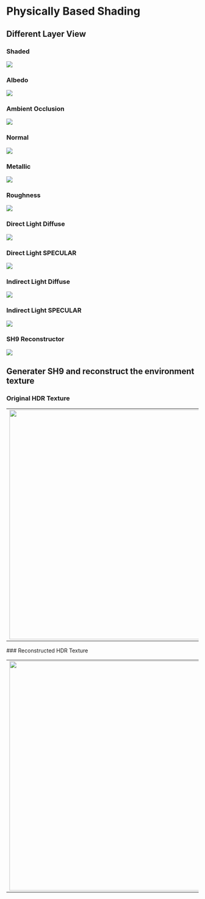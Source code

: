 # Physically Based Shading

## Different Layer View
### Shaded
![](Assets/Outputs/Shaded.png)

### Albedo
![](Assets/Outputs/Albedo.png)

### Ambient Occlusion
![](Assets/Outputs/AO.png)

### Normal
![](Assets/Outputs/Normal.png)

### Metallic
![](Assets/Outputs/Metallic.png)

### Roughness
![](Assets/Outputs/Roughness.png)

### Direct Light Diffuse
![](Assets/Outputs/DirectLightDiffuse.png)

### Direct Light SPECULAR
![](Assets/Outputs/DirectLightSpecular.png)

### Indirect Light Diffuse
![](Assets/Outputs/IndirectLightDiffuse.png)

### Indirect Light SPECULAR
![](Assets/Outputs/IndirectLightSpecular.png)

### SH9 Reconstructor
![](Assets/Outputs/SH9.png)

## Generater SH9 and reconstruct the environment texture
### Original HDR Texture
<table>
  <tr>
    <td><img src="Assets/Outputs/SH9_2.png" width=600></td>
    <td><img src="Assets/Outputs/SH9_0.png" width=600></td>
  </tr>
</table>
### Reconstructed HDR Texture
<table>
  <tr>
    <td><img src="Assets/Outputs/ReconstructSH9.png" width=600></td>
    <td><img src="Assets/Outputs/SH9_1.png" width=600></td>
  </tr>
</table>
